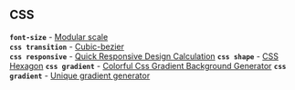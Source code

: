 ## CSS

**`font-size`** - [Modular scale](http://www.modularscale.com)   
**`css transition`** - [Cubic-bezier](http://cubic-bezier.com)   
**`css responsive`** - [Quick Responsive Design Calculation](http://rqrwd.com/)
**`css shape`** - [CSS Hexagon](http://csshexagon.com/)
**`css gradient`** - [Colorful Css Gradient Background Generator](www.webcore-it.com/colorful-background/)
**`css gradient`** - [Unique gradient generator](http://gradient.quasi.ink/)

